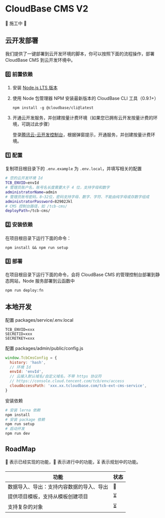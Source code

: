 # CloudBase CMS V2

👷 施工中 🚧

## 云开发部署

我们提供了一键部署到云开发环境的脚本，你可以按照下面的流程操作，部署 CloudBase CMS 到云开发环境中。

### 0️⃣ 前置依赖

1. 安装 [Node.js LTS 版本](https://nodejs.org/zh-cn/)
2. 使用 Node 包管理器 NPM 安装最新版本的 CloudBase CLI 工具（0.9.1+）

   `npm install -g @cloudbase/cli@latest`

3. 开通云开发服务，并创建按量计费环境（如果您已拥有云开发按量计费的环境，可跳过此步骤）

   登录[腾讯云-云开发控制台](https://console.cloud.tencent.com/tcb/env/index?from=cli&source=cloudbase-cms&action=CreateEnv)，根据弹窗提示，开通服务，并创建按量计费环境。

### 1️⃣ 配置

复制项目根目录下的 `.env.example` 为 `.env.local`，并填写相关的配置

```bash
# 您的云开发环境 Id
TCB_ENVID=envId
# 管理员账户名，账号名长度需要大于 4 位，支持字母和数字
administratorName=admin
# 管理员账号密码，8~32位，密码支持字母、数字、字符、不能由纯字母或存数字组成
administratorPassword=82902Jkl
# CMS 控制台路径，如 /tcb-cms/
deployPath=/tcb-cms/
```

### 2️⃣ 安装依赖

在项目根目录下运行下面的命令：

```
npm install && npm run setup
```

### 3️⃣ 部署

在项目根目录下运行下面的命令，会将 CloudBase CMS 的管理控制台部署到静态网站，Node 服务部署到云函数中

```
npm run deploy:fn
```

## 本地开发

配置 packages/service/.env.local

```
TCB_ENVID=xxx
SECRETID=xxx
SECRETKEY=xxx
```

配置 packages/admin/public/config.js

```js
window.TcbCmsConfig = {
  history: 'hash',
  // 环境 Id
  envId: 'envId',
  // 云接入默认域名/自定义域名，不带 https 协议符
  // https://console.cloud.tencent.com/tcb/env/access
  cloudAccessPath: 'xxx.xx.tcloudbase.com/tcb-ext-cms-service',
}
```

安装依赖

```bash
# 安装 lerna 依赖
npm install
# 安装 package 依赖
npm run setup
# 启动开发
npm run dev
```

## RoadMap

🚀 表示已经实现的功能，👷 表示进行中的功能，⏳ 表示规划中的功能。

| 功能                                     | 状态 |
| ---------------------------------------- | ---- |
| 数据导入、导出：支持内容数据的导入、导出 | 👷   |
| 提供项目模板，支持从模板创建项目         | ⏳   |
| 支持复杂的对象                           | ⏳   |
